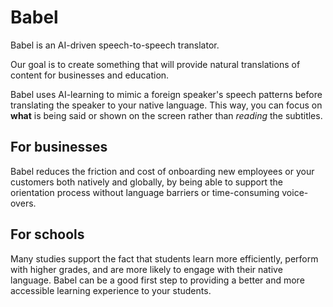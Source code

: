 # Babel
Babel is an AI-driven speech-to-speech translator.

Our goal is to create something that will provide natural translations of content for businesses and education.

Babel uses AI-learning to mimic a foreign speaker's speech patterns before translating the speaker to your native language. This way, you can focus on **what** is being said or shown on the screen rather than *reading* the subtitles.

## For businesses
Babel reduces the friction and cost of onboarding new employees or your customers both natively and globally, by being able to support the orientation process without language barriers or time-consuming voice-overs.

## For schools
Many studies support the fact that students learn more efficiently, perform with higher grades, and are more likely to engage with their native language. Babel can be a good first step to providing a better and more accessible learning experience to your students.
